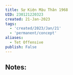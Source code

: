```yaml
---
title: Sự Kiện Mậu Thân 1968
UID: 230121220323
created: 21-Jan-2023
tags:
  - 'created/2023/Jan/21'
  - 'permanent/concept'
aliases:
  - Tet Offensive
publish: False
---
```

## Notes:

